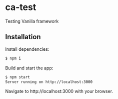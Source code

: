 # ca-test
Testing Vanilla framework

## Installation

Install dependencies:

```bash
$ npm i
```

Build and start the app:

```bash
$ npm start
Server running on http://localhost:3000
```

Navigate to http://localhost:3000 with your browser.


